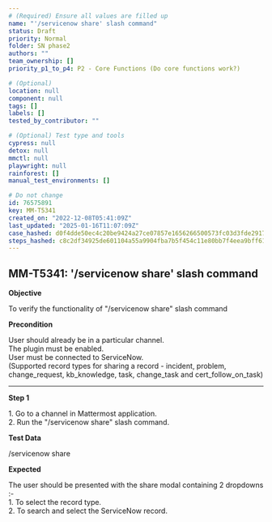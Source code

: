 ```yaml
---
# (Required) Ensure all values are filled up
name: "'/servicenow share' slash command"
status: Draft
priority: Normal
folder: SN phase2
authors: ""
team_ownership: []
priority_p1_to_p4: P2 - Core Functions (Do core functions work?)

# (Optional)
location: null
component: null
tags: []
labels: []
tested_by_contributor: ""

# (Optional) Test type and tools
cypress: null
detox: null
mmctl: null
playwright: null
rainforest: []
manual_test_environments: []

# Do not change
id: 76575891
key: MM-T5341
created_on: "2022-12-08T05:41:09Z"
last_updated: "2025-01-16T11:07:09Z"
case_hashed: d0f4dde50ec4c20be9424a27ce07857e1656266500573fc03d3fde291754f42668c074d675c2a5e906789c0ee2f7ce94
steps_hashed: c8c2df34925de601104a55a9904fba7b5f454c11e80bb7f4eea9bff61f552bf6323527836aecddfb0a978b42149d0be0
---
```


<!-- (Auto-generated) Based on frontmatter's "key" and "name" -->

## MM-T5341: '/servicenow share' slash command

**Objective**

To verify the functionality of "/servicenow share" slash command

**Precondition**

User should already be in a particular channel.\
The plugin must be enabled.\
User must be connected to ServiceNow.\
(Supported record types for sharing a record - incident, problem, change\_request, kb\_knowledge, task, change\_task and cert\_follow\_on\_task)

---

**Step 1**

1\. Go to a channel in Mattermost application.\
2\. Run the "/servicenow share" slash command.

**Test Data**

/servicenow share

**Expected**

The user should be presented with the share modal containing 2 dropdowns :-\
1\. To select the record type.\
2\. To search and select the ServiceNow record.
